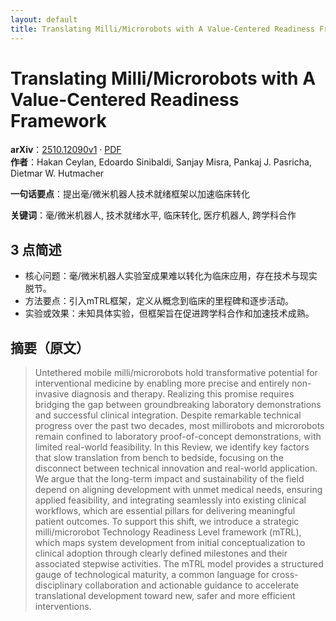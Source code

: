 ```yaml
---
layout: default
title: Translating Milli/Microrobots with A Value-Centered Readiness Framework
---
```


# Translating Milli/Microrobots with A Value-Centered Readiness Framework
**arXiv**：[2510.12090v1](https://arxiv.org/abs/2510.12090) · [PDF](https://arxiv.org/pdf/2510.12090.pdf)  
**作者**：Hakan Ceylan, Edoardo Sinibaldi, Sanjay Misra, Pankaj J. Pasricha, Dietmar W. Hutmacher  

**一句话要点**：提出毫/微米机器人技术就绪框架以加速临床转化

**关键词**：毫/微米机器人, 技术就绪水平, 临床转化, 医疗机器人, 跨学科合作

## 3 点简述
- 核心问题：毫/微米机器人实验室成果难以转化为临床应用，存在技术与现实脱节。
- 方法要点：引入mTRL框架，定义从概念到临床的里程碑和逐步活动。
- 实验或效果：未知具体实验，但框架旨在促进跨学科合作和加速技术成熟。

## 摘要（原文）

> Untethered mobile milli/microrobots hold transformative potential for
> interventional medicine by enabling more precise and entirely non-invasive
> diagnosis and therapy. Realizing this promise requires bridging the gap between
> groundbreaking laboratory demonstrations and successful clinical integration.
> Despite remarkable technical progress over the past two decades, most
> millirobots and microrobots remain confined to laboratory proof-of-concept
> demonstrations, with limited real-world feasibility. In this Review, we
> identify key factors that slow translation from bench to bedside, focusing on
> the disconnect between technical innovation and real-world application. We
> argue that the long-term impact and sustainability of the field depend on
> aligning development with unmet medical needs, ensuring applied feasibility,
> and integrating seamlessly into existing clinical workflows, which are
> essential pillars for delivering meaningful patient outcomes. To support this
> shift, we introduce a strategic milli/microrobot Technology Readiness Level
> framework (mTRL), which maps system development from initial conceptualization
> to clinical adoption through clearly defined milestones and their associated
> stepwise activities. The mTRL model provides a structured gauge of
> technological maturity, a common language for cross-disciplinary collaboration
> and actionable guidance to accelerate translational development toward new,
> safer and more efficient interventions.

